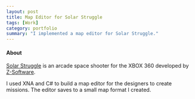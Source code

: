 ```yaml
---
layout: post
title: Map Editor for Solar Struggle
tags: [Work]
category: portfolio
summary: "I implemented a map editor for Solar Struggle."
---
```

#### About
[Solar Struggle](http://www.solarstruggle.com/) is an arcade space shooter for the XBOX 360 developed by [Z-Software](http://www.z-software.net).

I used XNA and C# to build a map editor for the designers to create missions. The editor saves to a small map format I created.
